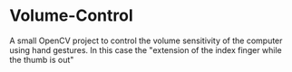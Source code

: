 # Volume-Control
A small OpenCV project to control the volume sensitivity of the computer using hand gestures. In this case the "extension of the index finger while the thumb is out"
